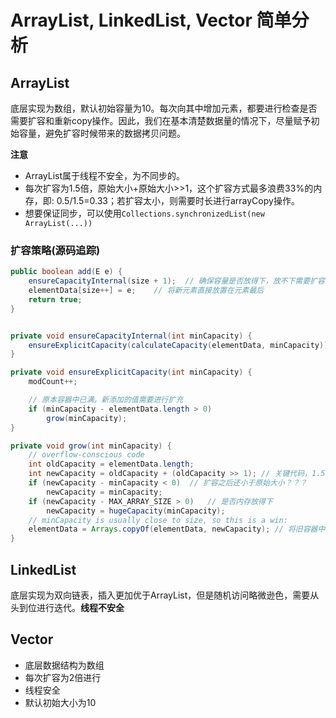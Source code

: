 # ArrayList, LinkedList, Vector 简单分析

## ArrayList

底层实现为数组，默认初始容量为10。每次向其中增加元素，都要进行检查是否需要扩容和重新copy操作。因此，我们在基本清楚数据量的情况下，尽量赋予初始容量，避免扩容时候带来的数据拷贝问题。

**注意** 

- ArrayList属于线程不安全，为不同步的。
- 每次扩容为1.5倍，原始大小+原始大小>>1，这个扩容方式最多浪费33%的内存，即: 0.5/1.5=0.33；若扩容太小，则需要时长进行arrayCopy操作。
- 想要保证同步，可以使用```Collections.synchronizedList(new ArrayList(...))```

### 扩容策略(源码追踪)
```java
public boolean add(E e) {
    ensureCapacityInternal(size + 1);  // 确保容量是否放得下，放不下需要扩容
    elementData[size++] = e;    // 将新元素直接放置在元素最后
    return true;
}


private void ensureCapacityInternal(int minCapacity) {
    ensureExplicitCapacity(calculateCapacity(elementData, minCapacity)); // 默认calculateCapacity计算出来的值为10，如果为第一次添加元素。否则为minCapacity的大小
}

private void ensureExplicitCapacity(int minCapacity) {
    modCount++;

    // 原本容器中已满，新添加的值需要进行扩充
    if (minCapacity - elementData.length > 0)
        grow(minCapacity);
}

private void grow(int minCapacity) {
    // overflow-conscious code
    int oldCapacity = elementData.length;
    int newCapacity = oldCapacity + (oldCapacity >> 1); // 关键代码，1.5倍扩容，计算得到新的大小
    if (newCapacity - minCapacity < 0)  // 扩容之后还小于原始大小？？？
        newCapacity = minCapacity;
    if (newCapacity - MAX_ARRAY_SIZE > 0)   // 是否内存放得下
        newCapacity = hugeCapacity(minCapacity);
    // minCapacity is usually close to size, so this is a win:
    elementData = Arrays.copyOf(elementData, newCapacity); // 将旧容器中的元素拷贝到新的容器中
}

```


## LinkedList

底层实现为双向链表，插入更加优于ArrayList，但是随机访问略微逊色，需要从头到位进行迭代。**线程不安全**

## Vector

- 底层数据结构为数组
- 每次扩容为2倍进行
- 线程安全
- 默认初始大小为10
